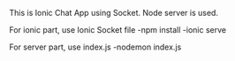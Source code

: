 This is Ionic Chat App using Socket. 
Node server is used.

For ionic part, use Ionic Socket file
  -npm install
  -ionic serve

For server part, use index.js
  -nodemon index.js

